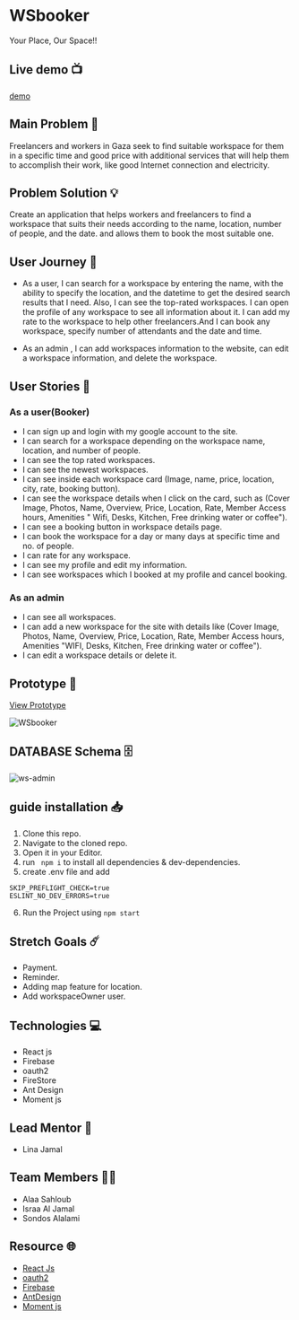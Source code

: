 # WSbooker

Your Place, Our Space!!

## Live demo 📺

[demo](https://ws-booker-af584.web.app/)

## **Main Problem** 🚫

Freelancers and workers in Gaza seek to find suitable workspace for them in a specific time and good price with additional services that will help them to accomplish their work, like good Internet connection and electricity.

## **Problem Solution** 💡

Create an application that helps workers and freelancers to find a workspace that suits their needs according to the name, location, number of people, and the date. and allows them to book the most suitable one.

## **User Journey** 🚀

- As a user, I can search for a workspace by entering the name, with the ability to specify the location, and the datetime to get the desired search results that I need. Also, I can see the top-rated workspaces. I can open the profile of any workspace to see all information about it. I can add my rate to the workspace to help other freelancers.And I can book any workspace, specify number of attendants and the date and time.

- As an admin , I can add workspaces information to the website, can edit a workspace information, and delete the workspace.

## **User Stories** 📝

### **As a user(Booker)**

- I can sign up and login with my google account to the site.
- I can search for a workspace depending on the workspace name, location, and number of people.
- I can see the top rated workspaces.
- I can see the newest workspaces.
- I can see inside each workspace card (Image, name, price, location, city, rate, booking button).
- I can see the workspace details when I click on the card, such as (Cover Image, Photos, Name, Overview, Price, Location, Rate, Member Access hours, Amenities " Wifi, Desks, Kitchen, Free drinking water or coffee").
- I can see a booking button in workspace details page.
- I can book the workspace for a day or many days at specific time and no. of people.
- I can rate for any workspace.
- I can see my profile and edit my information.
- I can see workspaces which I booked at my profile and cancel booking.

### **As an admin**

- I can see all workspaces.
- I can add a new workspace for the site with details like (Cover Image, Photos, Name, Overview, Price, Location, Rate, Member Access hours, Amenities "WIFI, Desks, Kitchen, Free drinking water or coffee").
- I can edit a workspace details or delete it.


## **Prototype** 🎨

[View Prototype](https://www.figma.com/proto/jyNhE8jvGetLezizZ3XnAV/WSbooker?node-id=8%3A2&scaling=min-zoom&page-id=0%3A1)

![WSbooker](https://user-images.githubusercontent.com/44459251/115393733-ace46300-a1ea-11eb-8ceb-41ba636cc663.png)


## **DATABASE Schema** 🗄️

![ws-admin](https://user-images.githubusercontent.com/44459251/115451601-12a21080-a226-11eb-8d59-7a87996d551c.png)




## **guide installation**  📥

1. Clone this repo.
2. Navigate to the cloned repo.
3. Open it in your Editor.
4. run ``` npm i``` to install all dependencies & dev-dependencies.
5. create .env file and add 
```
SKIP_PREFLIGHT_CHECK=true
ESLINT_NO_DEV_ERRORS=true 
```
6. Run the Project using ``` npm start ```
## **Stretch Goals**  ☄️

- Payment.
- Reminder.
- Adding map feature for location.
- Add workspaceOwner user.

## **Technologies** 💻

- React js
- Firebase
- oauth2
- FireStore
- Ant Design
- Moment js

## **Lead Mentor** 🍰

- Lina Jamal

## **Team Members** 👩‍💻

- Alaa Sahloub
- Israa Al Jamal
- Sondos Alalami

## **Resource** 🌐

- [React Js](https://reactjs.org/)
- [oauth2](https://developers.google.com/identity/protocols/oauth2)
- [Firebase](https://firebase.google.com/docs)
- [AntDesign](https://ant.design/)
- [Moment js](https://momentjs.com/)
